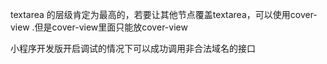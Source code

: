textarea  的层级肯定为最高的，若要让其他节点覆盖textarea，可以使用cover-view  .但是cover-view里面只能放cover-view

小程序开发版开启调试的情况下可以成功调用非合法域名的接口